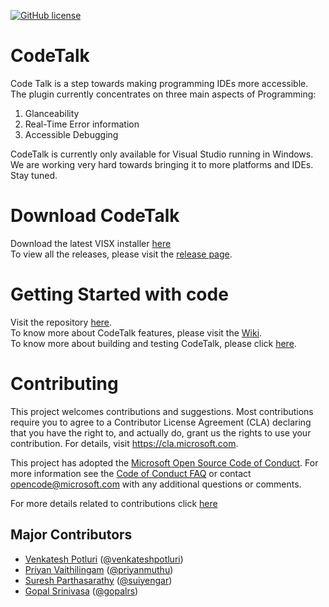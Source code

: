 [![GitHub license](https://img.shields.io/badge/license-MIT-blue.svg)](https://github.com/Microsoft/CodeTalk/blob/master/LICENSE)  
  
# CodeTalk
Code Talk is a step towards making programming IDEs more accessible. The plugin currently concentrates on three main aspects of Programming:
1. Glanceability
2. Real-Time Error information 
3. Accessible Debugging

CodeTalk is currently only available for Visual Studio running in Windows. We are working very hard towards bringing it to more platforms and IDEs. Stay tuned.

# Download CodeTalk
Download the latest VISX installer [here](https://github.com/Microsoft/CodeTalk/releases/download/v0.8.0/Microsoft.CodeTalk.0.8.0.vsix)  
To view all the releases, please visit the [release page](https://github.com/Microsoft/CodeTalk/releases/tag/v0.8.0).  

# Getting Started with code  
Visit the repository [here](https://github.com/Microsoft/CodeTalk).  
To know more about CodeTalk features, please visit the [Wiki](https://github.com/Microsoft/CodeTalk/wiki).  
To know more about building and testing CodeTalk, please click [here](https://github.com/Microsoft/CodeTalk/wiki/Building-and-Testing).

# Contributing

This project welcomes contributions and suggestions. Most contributions require you to
agree to a Contributor License Agreement (CLA) declaring that you have the right to,
and actually do, grant us the rights to use your contribution. For details, visit
https://cla.microsoft.com.

This project has adopted the [Microsoft Open Source Code of Conduct](https://opensource.microsoft.com/codeofconduct/).
For more information see the [Code of Conduct FAQ](https://opensource.microsoft.com/codeofconduct/faq/)
or contact [opencode@microsoft.com](mailto:opencode@microsoft.com) with any additional questions or comments.

For more details related to contributions click [here](https://github.com/Microsoft/CodeTalk/wiki/Contribution)

## Major Contributors
* [Venkatesh Potluri](https://venkateshpotluri.me) ([@venkateshpotluri](https://github.com/venkateshpotluri))
* [Priyan Vaithilingam](https://priyan.info) ([@priyanmuthu](https://github.com/priyanmuthu))
* [Suresh Parthasarathy](https://www.microsoft.com/en-us/research/people/supartha/) ([@suiyengar](https://github.com/suiyengar))
* [Gopal Srinivasa](https://www.microsoft.com/en-us/research/people/gopalsr/) ([@gopalrs](https://github.com/gopalrs))
